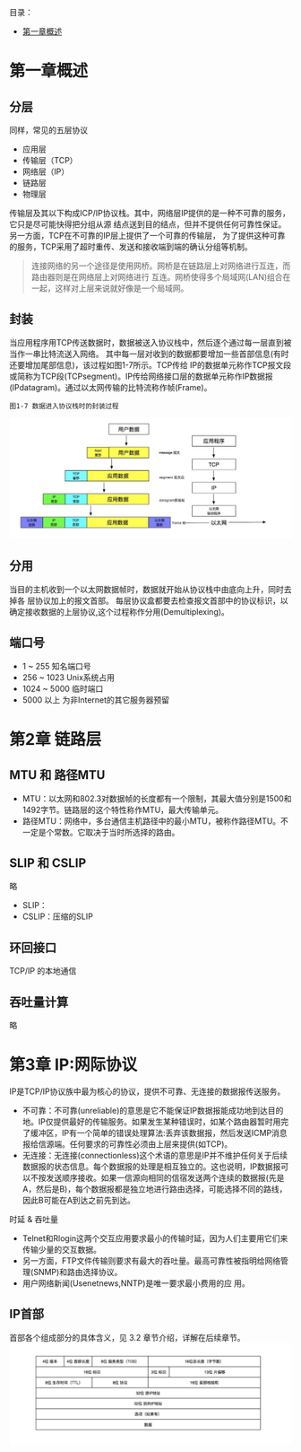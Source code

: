 
目录：

* [第一章概述](#第一章概述)



# 第一章概述

## 分层
同样，常见的五层协议

* 应用层
* 传输层（TCP）
* 网络层（IP）
* 链路层
* 物理层

传输层及其以下构成ICP/IP协议栈。其中，网络层IP提供的是一种不可靠的服务，它只是尽可能快得把分组从源
结点送到目的结点，但并不提供任何可靠性保证。另一方面，TCP在不可靠的IP层上提供了一个可靠的传输层，
为了提供这种可靠的服务，TCP采用了超时重传、发送和接收端到端的确认分组等机制。

> 连接网络的另一个途径是使用网桥。网桥是在链路层上对网络进行互连，而路由器则是在网络层上对网络进行
> 互连。网桥使得多个局域网(LAN)组合在一起，这样对上层来说就好像是一个局域网。

## 封装

当应用程序用TCP传送数据时，数据被送入协议栈中，然后逐个通过每一层直到被当作一串比特流送入网络。
其中每一层对收到的数据都要增加一些首部信息(有时还要增加尾部信息)，该过程如图1-7所示。TCP传给
IP的数据单元称作TCP报文段或简称为TCP段(TCPsegment)。IP传给网络接口层的数据单元称作IP数据报
(IPdatagram)。通过以太网传输的比特流称作帧(Frame)。

````
图1-7 数据进入协议栈时的封装过程
````

![分层-封装](./image/TCP_IP详解/卷1/ch01-01-分层-封装.jpg)

## 分用

当目的主机收到一个以太网数据帧时，数据就开始从协议栈中由底向上升，同时去掉各 层协议加上的报文首部。
每层协议盒都要去检查报文首部中的协议标识，以确定接收数据的上层协议,这个过程称作分用(Demultiplexing)。

## 端口号

* 1 ~ 255         知名端口号
* 256 ~ 1023      Unix系统占用
* 1024 ~ 5000     临时端口
* 5000 以上        为非Internet的其它服务器预留

# 第2章 链路层

## MTU 和 路径MTU

* MTU：以太网和802.3对数据帧的长度都有一个限制，其最大值分别是1500和1492字节。链路层的这个特性称作MTU，最大传输单元。
* 路径MTU：网络中，多台通信主机路径中的最小MTU，被称作路径MTU。不一定是个常数。它取决于当时所选择的路由。

## SLIP 和 CSLIP
略
* SLIP：
* CSLIP：压缩的SLIP

## 环回接口
TCP/IP 的本地通信

## 吞吐量计算
略

# 第3章 IP:网际协议

IP是TCP/IP协议族中最为核心的协议，提供不可靠、无连接的数据报传送服务。

* 不可靠：不可靠(unreliable)的意思是它不能保证IP数据报能成功地到达目的地。IP仅提供最好的传输服务。如果发生某种错误时，如某个路由器暂时用完了缓冲区，IP有一个简单的错误处理算法:丢弃该数据报，然后发送ICMP消息报给信源端。任何要求的可靠性必须由上层来提供(如TCP)。
* 无连接：无连接(connectionless)这个术语的意思是IP并不维护任何关于后续数据报的状态信息。每个数据报的处理是相互独立的。这也说明，IP数据报可以不按发送顺序接收。如果一信源向相同的信宿发送两个连续的数据报(先是A，然后是B)，每个数据报都是独立地进行路由选择，可能选择不同的路线，因此B可能在A到达之前先到达。


时延 & 吞吐量

* Telnet和Rlogin这两个交互应用要求最小的传输时延，因为人们主要用它们来传输少量的交互数据。
* 另一方面，FTP文件传输则要求有最大的吞吐量。最高可靠性被指明给网络管理(SNMP)和路由选择协议。
* 用户网络新闻(Usenetnews,NNTP)是唯一要求最小费用的应
用。

## IP首部

首部各个组成部分的具体含义，见 3.2 章节介绍，详解在后续章节。
![IP数据报格式](./image/TCP_IP详解/卷1/ch02-01-IP数据报格式.jpg)




















